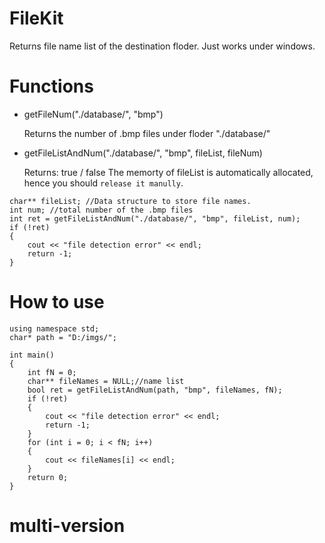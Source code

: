 # FileKit
Returns file name list of the destination floder.
Just works under windows.

# Functions
- getFileNum("./database/", "bmp")

	Returns the number of .bmp files under floder "./database/"

- getFileListAndNum("./database/", "bmp", fileList, fileNum)

	Returns: true / false
	The memorty of fileList is automatically allocated, hence you should `release it manully`.

```
char** fileList; //Data structure to store file names.
int num; //total number of the .bmp files
int ret = getFileListAndNum("./database/", "bmp", fileList, num);
if (!ret)
{
	cout << "file detection error" << endl;
	return -1;
}
```
# How to use
```
using namespace std;
char* path = "D:/imgs/";

int main()
{
	int fN = 0;
	char** fileNames = NULL;//name list
	bool ret = getFileListAndNum(path, "bmp", fileNames, fN);
	if (!ret)
	{
		cout << "file detection error" << endl;
		return -1;
	}
	for (int i = 0; i < fN; i++)
	{
		cout << fileNames[i] << endl;
	}
	return 0;
}
```

# multi-version

